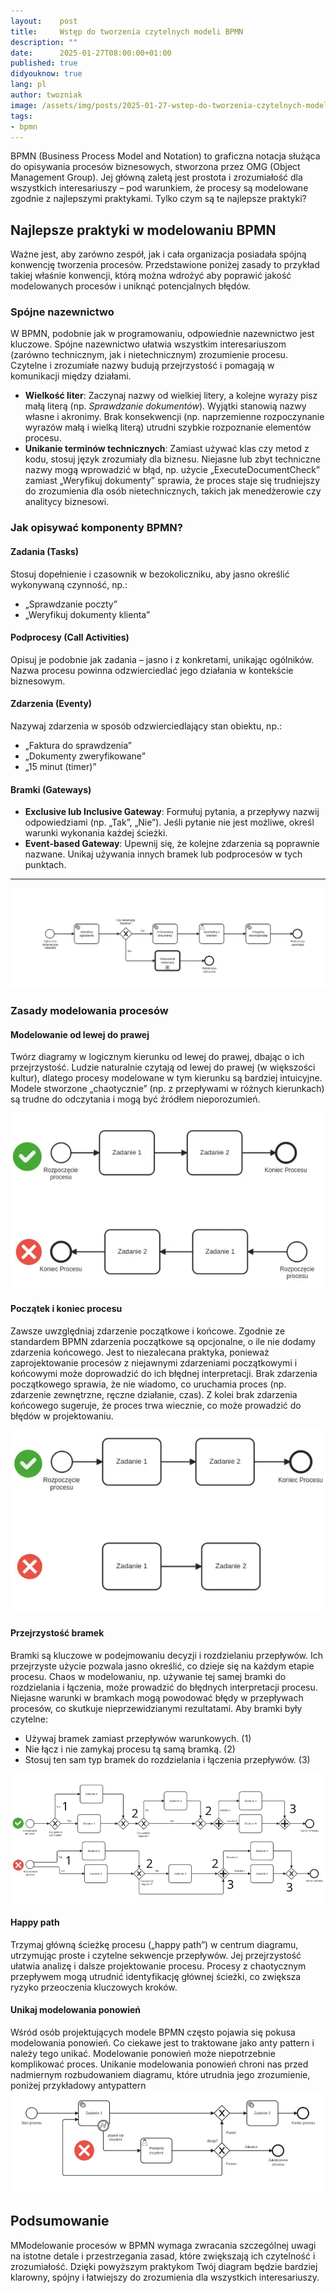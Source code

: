 ```yaml
---
layout:    post
title:     Wstęp do tworzenia czytelnych modeli BPMN
description: ""
date:      2025-01-27T08:00:00+01:00
published: true
didyouknow: true
lang: pl
author: twozniak
image: /assets/img/posts/2025-01-27-wstep-do-tworzenia-czytelnych-modeli-bpmn/thumbnail.webp
tags:
- bpmn
---
```


BPMN (Business Process Model and Notation) to graficzna notacja służąca do opisywania procesów biznesowych, stworzona przez OMG (Object Management Group). Jej główną zaletą jest prostota i zrozumiałość dla wszystkich interesariuszy – pod warunkiem, że procesy są modelowane zgodnie z najlepszymi praktykami. Tylko czym są te najlepsze praktyki?

## Najlepsze praktyki w modelowaniu BPMN
Ważne jest, aby zarówno zespół, jak i cała organizacja posiadała spójną konwencję tworzenia procesów. Przedstawione poniżej zasady to przykład takiej właśnie konwencji, którą można wdrożyć aby poprawić jakość modelowanych procesów i uniknąć potencjalnych błędów.

### Spójne nazewnictwo
W BPMN, podobnie jak w programowaniu, odpowiednie nazewnictwo jest kluczowe. Spójne nazewnictwo ułatwia wszystkim interesariuszom (zarówno technicznym, jak i nietechnicznym) zrozumienie procesu. Czytelne i zrozumiałe nazwy budują przejrzystość i pomagają w komunikacji między działami.

- **Wielkość liter**: Zaczynaj nazwy od wielkiej litery, a kolejne wyrazy pisz małą literą (np. *Sprawdzanie dokumentów*). Wyjątki stanowią nazwy własne i akronimy. Brak konsekwencji (np. naprzemienne rozpoczynanie wyrazów małą i wielką literą) utrudni szybkie rozpoznanie elementów procesu.
- **Unikanie terminów technicznych**: Zamiast używać klas czy metod z kodu, stosuj język zrozumiały dla biznesu. Niejasne lub zbyt techniczne nazwy mogą wprowadzić w błąd, np. użycie „ExecuteDocumentCheck” zamiast „Weryfikuj dokumenty” sprawia, że proces staje się trudniejszy do zrozumienia dla osób nietechnicznych, takich jak menedżerowie czy analitycy biznesowi.

### Jak opisywać komponenty BPMN?

#### **Zadania (Tasks)**
Stosuj dopełnienie i czasownik w bezokoliczniku, aby jasno określić wykonywaną czynność, np.:
- „Sprawdzanie poczty”
- „Weryfikuj dokumenty klienta”

#### Podprocesy (Call Activities)
Opisuj je podobnie jak zadania – jasno i z konkretami, unikając ogólników. Nazwa procesu powinna odzwierciedlać jego działania w kontekście biznesowym.

#### Zdarzenia (Eventy)
Nazywaj zdarzenia w sposób odzwierciedlający stan obiektu, np.:
- „Faktura do sprawdzenia”
- „Dokumenty zweryfikowane”
- „15 minut (timer)”

#### Bramki (Gateways)
- **Exclusive lub Inclusive Gateway**: Formułuj pytania, a przepływy nazwij odpowiedziami (np. „Tak”, „Nie”). Jeśli pytanie nie jest możliwe, określ warunki wykonania każdej ścieżki.
- **Event-based Gateway**: Upewnij się, że kolejne zdarzenia są poprawnie nazwane. Unikaj używania innych bramek lub podprocesów w tych punktach.

---
![Przykładowy proces reklamacyjny](/assets/img/posts/2025-01-27-wstep-do-tworzenia-czytelnych-modeli-bpmn/BPMNFirstDiagram.webp)

### Zasady modelowania procesów

#### Modelowanie od lewej do prawej
Twórz diagramy w logicznym kierunku od lewej do prawej, dbając o ich przejrzystość. Ludzie naturalnie czytają od lewej do prawej (w większości kultur), dlatego procesy modelowane w tym kierunku są bardziej intuicyjne. Modele stworzone „chaotycznie” (np. z przepływami w różnych kierunkach) są trudne do odczytania i mogą być źródłem nieporozumień.

![Proces od lewej do prawej](/assets/img/posts/2025-01-27-wstep-do-tworzenia-czytelnych-modeli-bpmn/BPMNLeftToRight.webp)

#### **Początek i koniec procesu**
Zawsze uwzględniaj zdarzenie początkowe i końcowe. Zgodnie ze standardem BPMN zdarzenia początkowe są opcjonalne, o ile nie dodamy zdarzenia końcowego. Jest to niezalecana praktyka, ponieważ zaprojektowanie procesów z niejawnymi zdarzeniami początkowymi i końcowymi może doprowadzić do ich błędnej interpretacji. Brak zdarzenia początkowego sprawia, że nie wiadomo, co uruchamia proces (np. zdarzenie zewnętrzne, ręczne działanie, czas). Z kolei brak zdarzenia końcowego sugeruje, że proces trwa wiecznie, co może prowadzić do błędów w projektowaniu.

![Punkty Startowe procesu](/assets/img/posts/2025-01-27-wstep-do-tworzenia-czytelnych-modeli-bpmn/BPMNProcessStartPoint.webp)

#### Przejrzystość bramek
Bramki są kluczowe w podejmowaniu decyzji i rozdzielaniu przepływów. Ich przejrzyste użycie pozwala jasno określić, co dzieje się na każdym etapie procesu. Chaos w modelowaniu, np. używanie tej samej bramki do rozdzielania i łączenia, może prowadzić do błędnych interpretacji procesu.
Niejasne warunki w bramkach mogą powodować błędy w przepływach procesów, co skutkuje nieprzewidzianymi rezultatami.
Aby bramki były czytelne:
- Używaj bramek zamiast przepływów warunkowych. (1)
- Nie łącz i nie zamykaj procesu tą samą bramką. (2)
- Stosuj ten sam typ bramek do rozdzielania i łączenia przepływów. (3)

![Przejrzystość bramek](/assets/img/posts/2025-01-27-wstep-do-tworzenia-czytelnych-modeli-bpmn/BPMNGatewayVisibility.webp)

#### Happy path
Trzymaj główną ścieżkę procesu („happy path”) w centrum diagramu, utrzymując proste i czytelne sekwencje przepływów. Jej przejrzystość ułatwia analizę i dalsze projektowanie procesu. Procesy z chaotycznym przepływem mogą utrudnić identyfikację głównej ścieżki, co zwiększa ryzyko przeoczenia kluczowych kroków.


#### Unikaj modelowania ponowień
Wśród osób projektujących modele BPMN często pojawia się pokusa modelowania ponowień. Co ciekawe jest to traktowane jako anty pattern i należy tego unikać. Modelowanie ponowień może niepotrzebnie komplikować proces. Unikanie modelowania ponowień chroni nas przed nadmiernym rozbudowaniem diagramu, które utrudnia jego zrozumienie, poniżej przykładowy antypattern
![Ponowienia](/assets/img/posts/2025-01-27-wstep-do-tworzenia-czytelnych-modeli-bpmn/BPMNRetriesHandle.webp)

## Podsumowanie
MModelowanie procesów w BPMN wymaga zwracania szczególnej uwagi na istotne detale i przestrzegania zasad, które zwiększają ich czytelność i zrozumiałość. Dzięki powyższym praktykom Twój diagram będzie bardziej klarowny, spójny i łatwiejszy do zrozumienia dla wszystkich interesariuszy.  